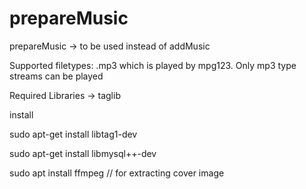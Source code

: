 # prepareMusic
prepareMusic -> to be used instead of addMusic

Supported filetypes:
.mp3 which is played by mpg123.  Only mp3 type streams can be played

Required Libraries -> taglib

install

sudo apt-get install libtag1-dev

sudo apt-get install libmysql++-dev

sudo apt install ffmpeg // for extracting cover image

